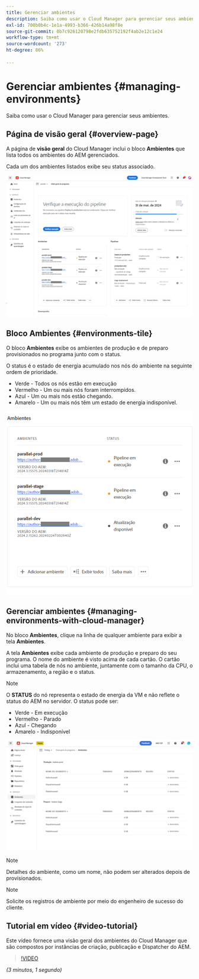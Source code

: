 ```yaml
---
title: Gerenciar ambientes
description: Saiba como usar o Cloud Manager para gerenciar seus ambientes.
exl-id: 700b0b4c-1e1a-4993-b366-426b14a98f8e
source-git-commit: 0b7c926120798e2fdb635752192f4ab2e12c1e24
workflow-type: tm+mt
source-wordcount: '273'
ht-degree: 86%

---
```



# Gerenciar ambientes {#managing-environments}

Saiba como usar o Cloud Manager para gerenciar seus ambientes.

## Página de visão geral {#overview-page}

A página de **visão geral** do Cloud Manager inclui o bloco **Ambientes** que lista todos os ambientes do AEM gerenciados.

Cada um dos ambientes listados exibe seu status associado.

![Página de visão geral](/help/assets/Manage-Environ-Overview.png)

## Bloco Ambientes {#environments-tile}

O bloco **Ambientes** exibe os ambientes de produção e de preparo provisionados no programa junto com o status.

O status é o estado de energia acumulado nos nós do ambiente na seguinte ordem de prioridade.

* Verde - Todos os nós estão em execução
* Vermelho - Um ou mais nós foram interrompidos.
* Azul - Um ou mais nós estão chegando.
* Amarelo - Um ou mais nós têm um estado de energia indisponível.

![Bloco de ambientes](/help/assets/Environments-card-new.png)

## Gerenciar ambientes {#managing-environments-with-cloud-manager}

No bloco **Ambientes**, clique na linha de qualquer ambiente para exibir a tela **Ambientes**.

A tela **Ambientes** exibe cada ambiente de produção e preparo do seu programa. O nome do ambiente é visto acima de cada cartão. O cartão inclui uma tabela de nós no ambiente, juntamente com o tamanho da CPU, o armazenamento, a região e o status.

>[!NOTE]
>
>O **STATUS** do nó representa o estado de energia da VM e não reflete o status do AEM no servidor. O status pode ser:

* Verde - Em execução
* Vermelho - Parado
* Azul - Chegando
* Amarelo - Indisponível

![Guia Ambientes](/help/assets/Environments-tab.png)

>[!NOTE]
>
>Detalhes do ambiente, como um nome, não podem ser alterados depois de provisionados.

>[!NOTE]
>
>Solicite os registros de ambiente por meio do engenheiro de sucesso do cliente.

## Tutorial em vídeo {#video-tutorial}

Este vídeo fornece uma visão geral dos ambientes do Cloud Manager que são compostos por instâncias de criação, publicação e Dispatcher do AEM.

>[!VIDEO](https://video.tv.adobe.com/v/26318/)

*(3 minutos, 1 segundo)*
